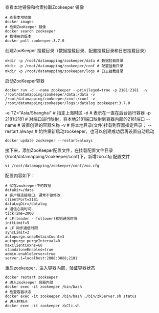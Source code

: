 查看本地镜像和检索拉取Zookeeper 镜像
```shell
# 查看本地镜像
docker images
# 检索ZooKeeper 镜像
docker search zookeeper
# 我使用的版本
docker pull zookeeper:3.7.0
```
创建ZooKeeper 挂载目录（数据挂载目录、配置挂载目录和日志挂载目录）
```shell
mkdir -p /root/datamapping/zookeeper/data # 数据挂载目录
mkdir -p /root/datamapping/zookeeper/conf # 配置挂载目录
mkdir -p /root/datamapping/zookeeper/logs # 日志挂载目录
```
启动ZooKeeper容器
```shell
docker run -d --name zookeeper --privileged=true -p 2181:2181  -v /root/datamapping/zookeeper/data:/data -v /root/datamapping/zookeeper/conf:/conf -v /root/datamapping/zookeeper/logs:/datalog zookeeper:3.7.0
```
-e TZ="Asia/Shanghai" # 指定上海时区 
-d # 表示在一直在后台运行容器
-p 2181:2181 # 对端口进行映射，将本地2181端口映射到容器内部的2181端口
--name # 设置创建的容器名称
-v # 将本地目录(文件)挂载到容器指定目录；
--restart always # 始终重新启动zookeeper，也可以创建成功后再设置自动启动
```shell
docker update zookeeper --restart=always
```
接下来，添加ZooKeeper配置文件，在挂载配置文件目录(/root/datamapping/zookeeper/conf)下，新增zoo.cfg 配置文件
```
vi /root/datamapping/zookeeper/conf/zoo.cfg
```
配置内容如下：
```shell
# 保存zookeeper中的数据
dataDir=/data  
# 客户端连接端口，通常不做修改
clientPort=2181 
dataLogDir=/datalog
# 通信心跳时间
tickTime=2000  
# LF(leader - follower)初始通信时限
initLimit=5    
# LF 同步通信时限
syncLimit=2    
autopurge.snapRetainCount=3
autopurge.purgeInterval=0
maxClientCnxns=60
standaloneEnabled=true
admin.enableServer=true
server.1=localhost:2888:3888;2181

```
重启zookeeper，进入容器内部，验证容器状态
```shell
docker restart zookeeper
# 进入zookeeper 容器内部
docker exec -it zookeeper /bin/bash
# 检查容器状态
docker exec -it zookeeper /bin/bash ./bin/zkServer.sh status
# 进入控制台
docker exec -it zookeeper zkCli.sh

```

